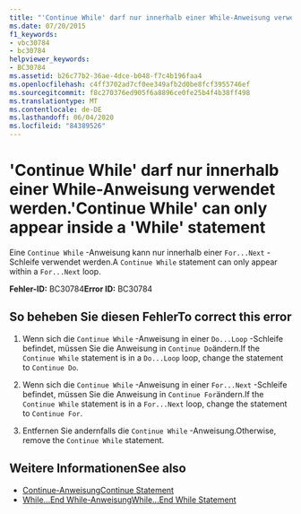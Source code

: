 ```yaml
---
title: "'Continue While' darf nur innerhalb einer While-Anweisung verwendet werden."
ms.date: 07/20/2015
f1_keywords:
- vbc30784
- bc30784
helpviewer_keywords:
- BC30784
ms.assetid: b26c77b2-36ae-4dce-b048-f7c4b196faa4
ms.openlocfilehash: c4ff3702ad7cf0ee349afb2d0be8fcf3955746ef
ms.sourcegitcommit: f8c270376ed905f6a8896ce0fe25b4f4b38ff498
ms.translationtype: MT
ms.contentlocale: de-DE
ms.lasthandoff: 06/04/2020
ms.locfileid: "84389526"
---
```

# <a name="continue-while-can-only-appear-inside-a-while-statement"></a><span data-ttu-id="13c9a-102">'Continue While' darf nur innerhalb einer While-Anweisung verwendet werden.</span><span class="sxs-lookup"><span data-stu-id="13c9a-102">'Continue While' can only appear inside a 'While' statement</span></span>
<span data-ttu-id="13c9a-103">Eine `Continue While` -Anweisung kann nur innerhalb einer `For...Next` -Schleife verwendet werden.</span><span class="sxs-lookup"><span data-stu-id="13c9a-103">A `Continue While` statement can only appear within a `For...Next` loop.</span></span>  
  
 <span data-ttu-id="13c9a-104">**Fehler-ID:** BC30784</span><span class="sxs-lookup"><span data-stu-id="13c9a-104">**Error ID:** BC30784</span></span>  
  
## <a name="to-correct-this-error"></a><span data-ttu-id="13c9a-105">So beheben Sie diesen Fehler</span><span class="sxs-lookup"><span data-stu-id="13c9a-105">To correct this error</span></span>  
  
1. <span data-ttu-id="13c9a-106">Wenn sich die `Continue While` -Anweisung in einer `Do...Loop` -Schleife befindet, müssen Sie die Anweisung in `Continue Do`ändern.</span><span class="sxs-lookup"><span data-stu-id="13c9a-106">If the `Continue While` statement is in a `Do...Loop` loop, change the statement to `Continue Do`.</span></span>  
  
2. <span data-ttu-id="13c9a-107">Wenn sich die `Continue While` -Anweisung in einer `For...Next` -Schleife befindet, müssen Sie die Anweisung in `Continue For`ändern.</span><span class="sxs-lookup"><span data-stu-id="13c9a-107">If the `Continue While` statement is in a `For...Next` loop, change the statement to `Continue For`.</span></span>  
  
3. <span data-ttu-id="13c9a-108">Entfernen Sie andernfalls die `Continue While` -Anweisung.</span><span class="sxs-lookup"><span data-stu-id="13c9a-108">Otherwise, remove the `Continue While` statement.</span></span>  
  
## <a name="see-also"></a><span data-ttu-id="13c9a-109">Weitere Informationen</span><span class="sxs-lookup"><span data-stu-id="13c9a-109">See also</span></span>

- [<span data-ttu-id="13c9a-110">Continue-Anweisung</span><span class="sxs-lookup"><span data-stu-id="13c9a-110">Continue Statement</span></span>](../language-reference/statements/continue-statement.md)
- [<span data-ttu-id="13c9a-111">While...End While-Anweisung</span><span class="sxs-lookup"><span data-stu-id="13c9a-111">While...End While Statement</span></span>](../language-reference/statements/while-end-while-statement.md)
